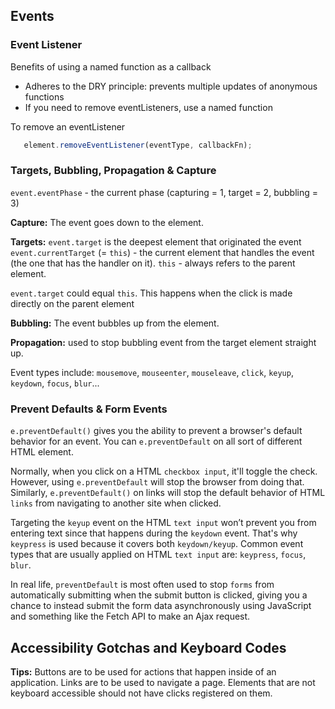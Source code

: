 ## Events

### Event Listener
Benefits of using a named function as a callback

- Adheres to the DRY principle: prevents multiple updates of  anonymous functions 
- If you need to remove eventListeners, use a named function

To remove an eventListener

```js
   element.removeEventListener(eventType, callbackFn);
```

### Targets, Bubbling, Propagation & Capture

`event.eventPhase` - the current phase (capturing = 1, target = 2, bubbling = 3)

__Capture:__ The event goes down to the element.

__Targets:__ `event.target` is the deepest element that originated the event
`event.currentTarget` (= `this`) - the current element that handles the event (the one that has the handler on it). `this` - always refers to the parent element.

`event.target` could equal `this`. This happens when the click is made directly on the parent element 

__Bubbling:__ The event bubbles up from the element.

__Propagation:__ used to stop bubbling event from the target element straight up.

Event types include: `mousemove`, `mouseenter`, `mouseleave`, `click`, `keyup`, `keydown`, `focus`, `blur`...


  ### Prevent Defaults & Form Events

 `e.preventDefault()` gives you the ability to prevent a browser's default behavior for an event. You   can `e.preventDefault` on all sort of different HTML element.

 Normally, when you click on a HTML `checkbox input`, it'll toggle the check. However, using `e.preventDefault` will stop the browser from doing that. Similarly, `e.preventDefault()` on links will stop the default behavior of HTML `links` from navigating to another site when clicked.

 Targeting the `keyup` event on the HTML `text input` won’t prevent you from entering text since that happens during the `keydown` event. That's why `keypress` is used because it covers both `keydown/keyup`. Common event types that are usually applied on HTML `text input` are: `keypress`, `focus`, `blur`.


 In real life, `preventDefault` is most often used to stop `forms` from automatically submitting when the submit button is clicked, giving you a chance to instead submit the form data asynchronously using
 JavaScript and something like the Fetch API to make an Ajax request.



 ## Accessibility Gotchas and Keyboard Codes

__Tips:__
Buttons are to be used for actions that happen inside of an application.
Links are to be  used to navigate a page.
Elements that are not keyboard accessible should not have clicks registered on them.
